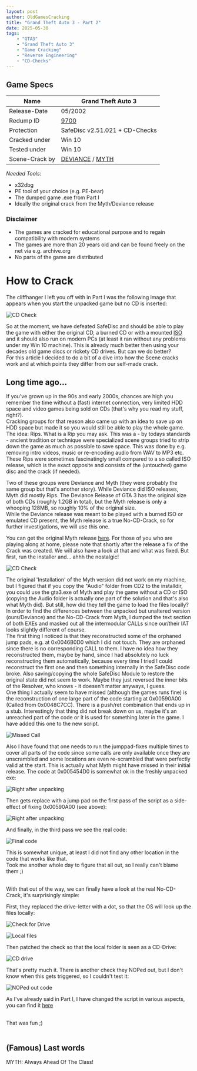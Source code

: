 ```yaml
---
layout: post
author: OldGamesCracking
title: "Grand Theft Auto 3 - Part 2"
date: 2025-05-30
tags:
    - "GTA3"
    - "Grand Theft Auto 3"
    - "Game Cracking"
    - "Reverse Engineering"
    - "CD-Checks"
---
```


## Game Specs

| Name | Grand Theft Auto 3 |
| ------------- | ------------- |
| Release-Date | 05/2002 |
| Redump ID | [9700](http://redump.org/disc/9700/) |
| Protection | SafeDisc v2.51.021 + CD-Checks |
| Cracked under | Win 10 |
| Tested under | Win 10 |
| Scene-Crack by | [DEVIANCE](https://www.nfohump.com/index.php?switchto=nfos&menu=quicknav&item=viewnfo&id=10506) / [MYTH](https://www.nfohump.com/index.php?switchto=nfos&menu=quicknav&item=viewnfo&id=10510) |

*Needed Tools:*

- x32dbg
- PE tool of your choice (e.g. PE-bear)
- The dumped game .exe from Part I
- Ideally the original crack from the Myth/Deviance release

### Disclaimer

- The games are cracked for educational purpose and to regain compatibility with modern systems
- The games are more than 20 years old and can be found freely on the net via e.g. archive.org
- No parts of the game are distributed

# How to Crack

The cliffhanger I left you off with in Part I was the following image that appears when you start the unpacked game but no CD is inserted:

![CD Check]({{site.url}}/assets/gta3/cd_check.jpg)

So at the moment, we have defeated SafeDisc and should be able to play the game with either the original CD, a burned CD or with a mounted [ISO](https://archive.org/details/grand-theft-auto-iii_202110) and it should also run on modern PCs (at least it ran without any problems under my Win 10 machine). This is already much better then using your decades old game discs or rickety CD drives. But can we do better?<br>
For this article I decided to do a bit of a dive into how the Scene cracks work and at which points they differ from our self-made crack.

## Long time ago...

If you've grown up in the 90s and early 2000s, chances are high you remember the time without a (fast) internet connection, very limited HDD space and video games being sold on CDs (that's why you read my stuff, right?).<br>
Cracking groups for that reason also came up with an idea to save up on HDD space but made it so you would still be able to play the whole game. The idea: Rips. What is a Rip you may ask. This was a - by todays standards - ancient tradition or technique were specialized scene groups tried to strip down the game as much as possible to save space. This was done by e.g. removing intro videos, music or re-encoding audio from WAV to MP3 etc. These Rips were sometimes fascinatingly small compared to a so called ISO release, which is the exact opposite and consists of the (untouched) game disc and the crack (if needed).<br>

Two of these groups were Deviance and Myth (they were probably the same group but that's another story). While Deviance did ISO releases, Myth did mostly Rips. The Deviance Release of GTA 3 has the original size of both CDs (roughly 1.2GB in total), but the Myth release is only a whooping 128MB, so roughly 10% of the original size.<br>
While the Deviance release was meant to be played with a burned ISO or emulated CD present, the Myth release is a true No-CD-Crack, so for further investigations, we will use this one.<br>

You can get the original Myth release [here](https://archive.org/details/grand.-theft.-auto.-3-myth). For those of you who are playing along at home, please note that shortly after the release a fix of the Crack was created. We will also have a look at that and what was fixed. But first, run the installer and... ahhh the nostalgic!<br>

![CD Check]({{site.url}}/assets/gta3/myth_installer.png)

The original 'Installation' of the Myth version did not work on my machine, but I figured that if you copy the "Audio" folder from CD2 to the installdir, you could use the gta3.exe of Myth and play the game without a CD or ISO (copying the Audio folder is actually one part of the solution and that's also what Myth did). But still, how did they tell the game to load the files locally?<br>
In order to find the differences between the unpacked but unaltered version (ours/Deviance) and the No-CD-Crack from Myth, I dumped the text section of both EXEs and masked out all the intermodular CALLs since our/their IAT looks slightly different of course.<br>
The first thing I noticed is that they reconstructed some of the orphaned jump pads, e.g. at 0x0046B0D0 which I did not touch. They are orphaned since there is no corresponding CALL to them. I have no idea how they reconstructed them, maybe by hand, since I had absolutely no luck reconstructing them automatically, because every time I tried I could reconstruct the first one and then something internally in the SafeDisc code broke. Also saving/copying the whole SafeDisc Module to restore the original state did not seem to work. Maybe they just reversed the inner bits of the Resolver, who knows - it doesen't matter anyways, I guess.<br>
One thing I actually seem to have missed (although the games runs fine) is the reconstruction of one large part of the code starting at 0x00590A00 (Called from 0x0048C7CC). There is a push/ret combination that ends up in a stub. Interestingly that thing did not break down on us, maybe it's an unreached part of the code or it is used for something later in the game. I have added this one to the new script.

![Missed Call]({{site.url}}/assets/gta3/missed.png)

Also I have found that one needs to run the jumppad-fixes multiple times to cover all parts of the code since some calls are only available once they are unscrambled and some locations are even re-scrambled that were perfectly valid at the start. This is actually what Myth might have missed in their initial release. The code at 0x005454D0 is somewhat ok in the freshly unpacked exe:<br>

![Right after unpacking]({{site.url}}/assets/gta3/after_unpacking.png)

Then gets replace with a jump pad on the first pass of the script as a side-effect of fixing 0x00590A00 (see above):

![Right after unpacking]({{site.url}}/assets/gta3/after_unpacking.png)

And finally, in the third pass we see the real code:

![Final code]({{site.url}}/assets/gta3/final_code.png)

This is somewhat unique, at least I did not find any other location in the code that works like that.<br>
Took me another whole day to figure that all out, so I really can't blame them ;)<br><br>

With that out of the way, we can finally have a look at the real No-CD-Crack, it's surprisingly simple:

First, they replaced the drive-letter with a dot, so that the OS will look up the files locally:

![Check for Drive]({{site.url}}/assets/gta3/drive_letter.png)<br>

![Local files]({{site.url}}/assets/gta3/replaced.png)

Then patched the check so that the local folder is seen as a CD-Drive:

![CD drive]({{site.url}}/assets/gta3/cd_drive.png)

That's pretty much it. There is another check they NOPed out, but I don't know when this gets triggered, so I couldn't test it:

![NOPed out code]({{site.url}}/assets/gta3/noped_out.png)

As I've already said in Part I, I have changed the script in various aspects, you can find it [here](/assets/gta3/import_fixer_v2.txt)<br><br>

That was fun ;)<br><br>

## (Famous) Last words

MYTH: Always Ahead Of The Class!